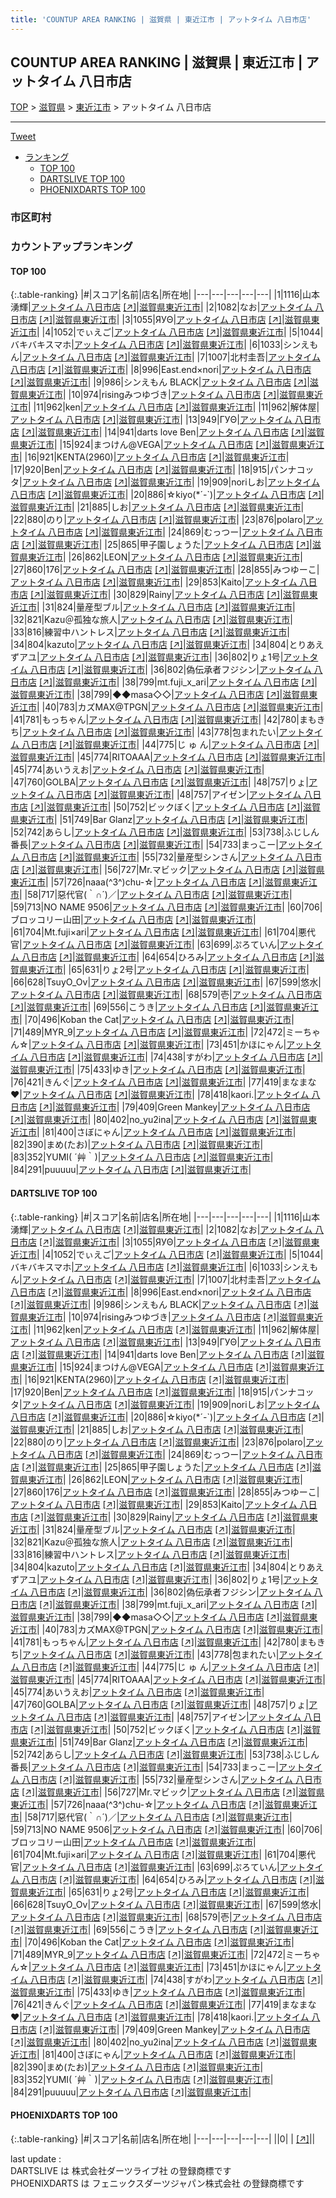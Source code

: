 ```yaml
---
title: 'COUNTUP AREA RANKING | 滋賀県 | 東近江市 | アットタイム 八日市店'
---
```

## COUNTUP AREA RANKING | 滋賀県 | 東近江市 | アットタイム 八日市店

[TOP](/darts/rank/) > [滋賀県](/darts/rank/滋賀県/) > [東近江市](/darts/rank/滋賀県/東近江市/) > アットタイム 八日市店

___

<a href="https://twitter.com/share?ref_src=twsrc%5Etfw" data-text="COUNTUP AREA RANKING | 滋賀県東近江市アットタイム 八日市店" class="twitter-share-button" data-hashtags="DARTSLIVE,PHOENIXDARTS,darts,ダーツ" data-show-count="false">Tweet</a>

* [ランキング](#カウントアップランキング)
    * [TOP 100](#top-100)
    * [DARTSLIVE TOP 100](#dartslive-top-100)
    * [PHOENIXDARTS TOP 100](#phoenixdarts-top-100)

### 市区町村

<ul>

</ul>

### カウントアップランキング

#### TOP 100



{:.table-ranking}
|#|スコア|名前|店名|所在地|
|---|---|---|---|---|
|1|1116|<span class="rank-name-dl">山本 湧輝</span>|<a href="/darts/rank/shops/d30b1ca2d0735f540d9b047a20a7ba1e.html">アットタイム 八日市店</a> <a href="https://search.dartslive.com/jp/shop/d30b1ca2d0735f540d9b047a20a7ba1e">[↗]</a>|<a href="/darts/rank/滋賀県/東近江市">滋賀県東近江市</a>|
|2|1082|<span class="rank-name-dl">なお</span>|<a href="/darts/rank/shops/d30b1ca2d0735f540d9b047a20a7ba1e.html">アットタイム 八日市店</a> <a href="https://search.dartslive.com/jp/shop/d30b1ca2d0735f540d9b047a20a7ba1e">[↗]</a>|<a href="/darts/rank/滋賀県/東近江市">滋賀県東近江市</a>|
|3|1055|<span class="rank-name-dl">ЯУΘ</span>|<a href="/darts/rank/shops/d30b1ca2d0735f540d9b047a20a7ba1e.html">アットタイム 八日市店</a> <a href="https://search.dartslive.com/jp/shop/d30b1ca2d0735f540d9b047a20a7ba1e">[↗]</a>|<a href="/darts/rank/滋賀県/東近江市">滋賀県東近江市</a>|
|4|1052|<span class="rank-name-dl">でぃえご</span>|<a href="/darts/rank/shops/d30b1ca2d0735f540d9b047a20a7ba1e.html">アットタイム 八日市店</a> <a href="https://search.dartslive.com/jp/shop/d30b1ca2d0735f540d9b047a20a7ba1e">[↗]</a>|<a href="/darts/rank/滋賀県/東近江市">滋賀県東近江市</a>|
|5|1044|<span class="rank-name-dl">バキバキスマホ</span>|<a href="/darts/rank/shops/d30b1ca2d0735f540d9b047a20a7ba1e.html">アットタイム 八日市店</a> <a href="https://search.dartslive.com/jp/shop/d30b1ca2d0735f540d9b047a20a7ba1e">[↗]</a>|<a href="/darts/rank/滋賀県/東近江市">滋賀県東近江市</a>|
|6|1033|<span class="rank-name-dl">シンえもん</span>|<a href="/darts/rank/shops/d30b1ca2d0735f540d9b047a20a7ba1e.html">アットタイム 八日市店</a> <a href="https://search.dartslive.com/jp/shop/d30b1ca2d0735f540d9b047a20a7ba1e">[↗]</a>|<a href="/darts/rank/滋賀県/東近江市">滋賀県東近江市</a>|
|7|1007|<span class="rank-name-dl">北村圭吾</span>|<a href="/darts/rank/shops/d30b1ca2d0735f540d9b047a20a7ba1e.html">アットタイム 八日市店</a> <a href="https://search.dartslive.com/jp/shop/d30b1ca2d0735f540d9b047a20a7ba1e">[↗]</a>|<a href="/darts/rank/滋賀県/東近江市">滋賀県東近江市</a>|
|8|996|<span class="rank-name-dl">East.end×nori</span>|<a href="/darts/rank/shops/d30b1ca2d0735f540d9b047a20a7ba1e.html">アットタイム 八日市店</a> <a href="https://search.dartslive.com/jp/shop/d30b1ca2d0735f540d9b047a20a7ba1e">[↗]</a>|<a href="/darts/rank/滋賀県/東近江市">滋賀県東近江市</a>|
|9|986|<span class="rank-name-dl">シンえもん BLACK</span>|<a href="/darts/rank/shops/d30b1ca2d0735f540d9b047a20a7ba1e.html">アットタイム 八日市店</a> <a href="https://search.dartslive.com/jp/shop/d30b1ca2d0735f540d9b047a20a7ba1e">[↗]</a>|<a href="/darts/rank/滋賀県/東近江市">滋賀県東近江市</a>|
|10|974|<span class="rank-name-dl">risingみつゆづき</span>|<a href="/darts/rank/shops/d30b1ca2d0735f540d9b047a20a7ba1e.html">アットタイム 八日市店</a> <a href="https://search.dartslive.com/jp/shop/d30b1ca2d0735f540d9b047a20a7ba1e">[↗]</a>|<a href="/darts/rank/滋賀県/東近江市">滋賀県東近江市</a>|
|11|962|<span class="rank-name-dl">ken</span>|<a href="/darts/rank/shops/d30b1ca2d0735f540d9b047a20a7ba1e.html">アットタイム 八日市店</a> <a href="https://search.dartslive.com/jp/shop/d30b1ca2d0735f540d9b047a20a7ba1e">[↗]</a>|<a href="/darts/rank/滋賀県/東近江市">滋賀県東近江市</a>|
|11|962|<span class="rank-name-dl">解体屋</span>|<a href="/darts/rank/shops/d30b1ca2d0735f540d9b047a20a7ba1e.html">アットタイム 八日市店</a> <a href="https://search.dartslive.com/jp/shop/d30b1ca2d0735f540d9b047a20a7ba1e">[↗]</a>|<a href="/darts/rank/滋賀県/東近江市">滋賀県東近江市</a>|
|13|949|<span class="rank-name-dl">ΓУΘ</span>|<a href="/darts/rank/shops/d30b1ca2d0735f540d9b047a20a7ba1e.html">アットタイム 八日市店</a> <a href="https://search.dartslive.com/jp/shop/d30b1ca2d0735f540d9b047a20a7ba1e">[↗]</a>|<a href="/darts/rank/滋賀県/東近江市">滋賀県東近江市</a>|
|14|941|<span class="rank-name-dl">darts love Ben</span>|<a href="/darts/rank/shops/d30b1ca2d0735f540d9b047a20a7ba1e.html">アットタイム 八日市店</a> <a href="https://search.dartslive.com/jp/shop/d30b1ca2d0735f540d9b047a20a7ba1e">[↗]</a>|<a href="/darts/rank/滋賀県/東近江市">滋賀県東近江市</a>|
|15|924|<span class="rank-name-dl">まつけん@VEGA</span>|<a href="/darts/rank/shops/d30b1ca2d0735f540d9b047a20a7ba1e.html">アットタイム 八日市店</a> <a href="https://search.dartslive.com/jp/shop/d30b1ca2d0735f540d9b047a20a7ba1e">[↗]</a>|<a href="/darts/rank/滋賀県/東近江市">滋賀県東近江市</a>|
|16|921|<span class="rank-name-dl">KENTA(2960)</span>|<a href="/darts/rank/shops/d30b1ca2d0735f540d9b047a20a7ba1e.html">アットタイム 八日市店</a> <a href="https://search.dartslive.com/jp/shop/d30b1ca2d0735f540d9b047a20a7ba1e">[↗]</a>|<a href="/darts/rank/滋賀県/東近江市">滋賀県東近江市</a>|
|17|920|<span class="rank-name-dl">Ben</span>|<a href="/darts/rank/shops/d30b1ca2d0735f540d9b047a20a7ba1e.html">アットタイム 八日市店</a> <a href="https://search.dartslive.com/jp/shop/d30b1ca2d0735f540d9b047a20a7ba1e">[↗]</a>|<a href="/darts/rank/滋賀県/東近江市">滋賀県東近江市</a>|
|18|915|<span class="rank-name-dl">パンナコッタ</span>|<a href="/darts/rank/shops/d30b1ca2d0735f540d9b047a20a7ba1e.html">アットタイム 八日市店</a> <a href="https://search.dartslive.com/jp/shop/d30b1ca2d0735f540d9b047a20a7ba1e">[↗]</a>|<a href="/darts/rank/滋賀県/東近江市">滋賀県東近江市</a>|
|19|909|<span class="rank-name-dl">noriしお</span>|<a href="/darts/rank/shops/d30b1ca2d0735f540d9b047a20a7ba1e.html">アットタイム 八日市店</a> <a href="https://search.dartslive.com/jp/shop/d30b1ca2d0735f540d9b047a20a7ba1e">[↗]</a>|<a href="/darts/rank/滋賀県/東近江市">滋賀県東近江市</a>|
|20|886|<span class="rank-name-dl">☆kiyo(*´-`)</span>|<a href="/darts/rank/shops/d30b1ca2d0735f540d9b047a20a7ba1e.html">アットタイム 八日市店</a> <a href="https://search.dartslive.com/jp/shop/d30b1ca2d0735f540d9b047a20a7ba1e">[↗]</a>|<a href="/darts/rank/滋賀県/東近江市">滋賀県東近江市</a>|
|21|885|<span class="rank-name-dl">しお</span>|<a href="/darts/rank/shops/d30b1ca2d0735f540d9b047a20a7ba1e.html">アットタイム 八日市店</a> <a href="https://search.dartslive.com/jp/shop/d30b1ca2d0735f540d9b047a20a7ba1e">[↗]</a>|<a href="/darts/rank/滋賀県/東近江市">滋賀県東近江市</a>|
|22|880|<span class="rank-name-dl">のり</span>|<a href="/darts/rank/shops/d30b1ca2d0735f540d9b047a20a7ba1e.html">アットタイム 八日市店</a> <a href="https://search.dartslive.com/jp/shop/d30b1ca2d0735f540d9b047a20a7ba1e">[↗]</a>|<a href="/darts/rank/滋賀県/東近江市">滋賀県東近江市</a>|
|23|876|<span class="rank-name-dl">polaro</span>|<a href="/darts/rank/shops/d30b1ca2d0735f540d9b047a20a7ba1e.html">アットタイム 八日市店</a> <a href="https://search.dartslive.com/jp/shop/d30b1ca2d0735f540d9b047a20a7ba1e">[↗]</a>|<a href="/darts/rank/滋賀県/東近江市">滋賀県東近江市</a>|
|24|869|<span class="rank-name-dl">むっつー</span>|<a href="/darts/rank/shops/d30b1ca2d0735f540d9b047a20a7ba1e.html">アットタイム 八日市店</a> <a href="https://search.dartslive.com/jp/shop/d30b1ca2d0735f540d9b047a20a7ba1e">[↗]</a>|<a href="/darts/rank/滋賀県/東近江市">滋賀県東近江市</a>|
|25|865|<span class="rank-name-dl">甲子園しょうた</span>|<a href="/darts/rank/shops/d30b1ca2d0735f540d9b047a20a7ba1e.html">アットタイム 八日市店</a> <a href="https://search.dartslive.com/jp/shop/d30b1ca2d0735f540d9b047a20a7ba1e">[↗]</a>|<a href="/darts/rank/滋賀県/東近江市">滋賀県東近江市</a>|
|26|862|<span class="rank-name-dl">LEON</span>|<a href="/darts/rank/shops/d30b1ca2d0735f540d9b047a20a7ba1e.html">アットタイム 八日市店</a> <a href="https://search.dartslive.com/jp/shop/d30b1ca2d0735f540d9b047a20a7ba1e">[↗]</a>|<a href="/darts/rank/滋賀県/東近江市">滋賀県東近江市</a>|
|27|860|<span class="rank-name-dl">176</span>|<a href="/darts/rank/shops/d30b1ca2d0735f540d9b047a20a7ba1e.html">アットタイム 八日市店</a> <a href="https://search.dartslive.com/jp/shop/d30b1ca2d0735f540d9b047a20a7ba1e">[↗]</a>|<a href="/darts/rank/滋賀県/東近江市">滋賀県東近江市</a>|
|28|855|<span class="rank-name-dl">みつゆーこ</span>|<a href="/darts/rank/shops/d30b1ca2d0735f540d9b047a20a7ba1e.html">アットタイム 八日市店</a> <a href="https://search.dartslive.com/jp/shop/d30b1ca2d0735f540d9b047a20a7ba1e">[↗]</a>|<a href="/darts/rank/滋賀県/東近江市">滋賀県東近江市</a>|
|29|853|<span class="rank-name-dl">Kaito</span>|<a href="/darts/rank/shops/d30b1ca2d0735f540d9b047a20a7ba1e.html">アットタイム 八日市店</a> <a href="https://search.dartslive.com/jp/shop/d30b1ca2d0735f540d9b047a20a7ba1e">[↗]</a>|<a href="/darts/rank/滋賀県/東近江市">滋賀県東近江市</a>|
|30|829|<span class="rank-name-dl">Rainy</span>|<a href="/darts/rank/shops/d30b1ca2d0735f540d9b047a20a7ba1e.html">アットタイム 八日市店</a> <a href="https://search.dartslive.com/jp/shop/d30b1ca2d0735f540d9b047a20a7ba1e">[↗]</a>|<a href="/darts/rank/滋賀県/東近江市">滋賀県東近江市</a>|
|31|824|<span class="rank-name-dl">量産型ブル</span>|<a href="/darts/rank/shops/d30b1ca2d0735f540d9b047a20a7ba1e.html">アットタイム 八日市店</a> <a href="https://search.dartslive.com/jp/shop/d30b1ca2d0735f540d9b047a20a7ba1e">[↗]</a>|<a href="/darts/rank/滋賀県/東近江市">滋賀県東近江市</a>|
|32|821|<span class="rank-name-dl">Kazu＠孤独な旅人</span>|<a href="/darts/rank/shops/d30b1ca2d0735f540d9b047a20a7ba1e.html">アットタイム 八日市店</a> <a href="https://search.dartslive.com/jp/shop/d30b1ca2d0735f540d9b047a20a7ba1e">[↗]</a>|<a href="/darts/rank/滋賀県/東近江市">滋賀県東近江市</a>|
|33|816|<span class="rank-name-dl">練習中ハントレス</span>|<a href="/darts/rank/shops/d30b1ca2d0735f540d9b047a20a7ba1e.html">アットタイム 八日市店</a> <a href="https://search.dartslive.com/jp/shop/d30b1ca2d0735f540d9b047a20a7ba1e">[↗]</a>|<a href="/darts/rank/滋賀県/東近江市">滋賀県東近江市</a>|
|34|804|<span class="rank-name-dl">kazuto</span>|<a href="/darts/rank/shops/d30b1ca2d0735f540d9b047a20a7ba1e.html">アットタイム 八日市店</a> <a href="https://search.dartslive.com/jp/shop/d30b1ca2d0735f540d9b047a20a7ba1e">[↗]</a>|<a href="/darts/rank/滋賀県/東近江市">滋賀県東近江市</a>|
|34|804|<span class="rank-name-dl">とりあえずアユ</span>|<a href="/darts/rank/shops/d30b1ca2d0735f540d9b047a20a7ba1e.html">アットタイム 八日市店</a> <a href="https://search.dartslive.com/jp/shop/d30b1ca2d0735f540d9b047a20a7ba1e">[↗]</a>|<a href="/darts/rank/滋賀県/東近江市">滋賀県東近江市</a>|
|36|802|<span class="rank-name-dl">りょ1号</span>|<a href="/darts/rank/shops/d30b1ca2d0735f540d9b047a20a7ba1e.html">アットタイム 八日市店</a> <a href="https://search.dartslive.com/jp/shop/d30b1ca2d0735f540d9b047a20a7ba1e">[↗]</a>|<a href="/darts/rank/滋賀県/東近江市">滋賀県東近江市</a>|
|36|802|<span class="rank-name-dl">偽伝承者フジシン</span>|<a href="/darts/rank/shops/d30b1ca2d0735f540d9b047a20a7ba1e.html">アットタイム 八日市店</a> <a href="https://search.dartslive.com/jp/shop/d30b1ca2d0735f540d9b047a20a7ba1e">[↗]</a>|<a href="/darts/rank/滋賀県/東近江市">滋賀県東近江市</a>|
|38|799|<span class="rank-name-dl">mt.fuji_x_ari</span>|<a href="/darts/rank/shops/d30b1ca2d0735f540d9b047a20a7ba1e.html">アットタイム 八日市店</a> <a href="https://search.dartslive.com/jp/shop/d30b1ca2d0735f540d9b047a20a7ba1e">[↗]</a>|<a href="/darts/rank/滋賀県/東近江市">滋賀県東近江市</a>|
|38|799|<span class="rank-name-dl">◆◆masa◇◇</span>|<a href="/darts/rank/shops/d30b1ca2d0735f540d9b047a20a7ba1e.html">アットタイム 八日市店</a> <a href="https://search.dartslive.com/jp/shop/d30b1ca2d0735f540d9b047a20a7ba1e">[↗]</a>|<a href="/darts/rank/滋賀県/東近江市">滋賀県東近江市</a>|
|40|783|<span class="rank-name-dl">カズMAX@TPGN</span>|<a href="/darts/rank/shops/d30b1ca2d0735f540d9b047a20a7ba1e.html">アットタイム 八日市店</a> <a href="https://search.dartslive.com/jp/shop/d30b1ca2d0735f540d9b047a20a7ba1e">[↗]</a>|<a href="/darts/rank/滋賀県/東近江市">滋賀県東近江市</a>|
|41|781|<span class="rank-name-dl">もっちゃん</span>|<a href="/darts/rank/shops/d30b1ca2d0735f540d9b047a20a7ba1e.html">アットタイム 八日市店</a> <a href="https://search.dartslive.com/jp/shop/d30b1ca2d0735f540d9b047a20a7ba1e">[↗]</a>|<a href="/darts/rank/滋賀県/東近江市">滋賀県東近江市</a>|
|42|780|<span class="rank-name-dl">まもきち</span>|<a href="/darts/rank/shops/d30b1ca2d0735f540d9b047a20a7ba1e.html">アットタイム 八日市店</a> <a href="https://search.dartslive.com/jp/shop/d30b1ca2d0735f540d9b047a20a7ba1e">[↗]</a>|<a href="/darts/rank/滋賀県/東近江市">滋賀県東近江市</a>|
|43|778|<span class="rank-name-dl">包まれたい</span>|<a href="/darts/rank/shops/d30b1ca2d0735f540d9b047a20a7ba1e.html">アットタイム 八日市店</a> <a href="https://search.dartslive.com/jp/shop/d30b1ca2d0735f540d9b047a20a7ba1e">[↗]</a>|<a href="/darts/rank/滋賀県/東近江市">滋賀県東近江市</a>|
|44|775|<span class="rank-name-dl">じ ゅ ん</span>|<a href="/darts/rank/shops/d30b1ca2d0735f540d9b047a20a7ba1e.html">アットタイム 八日市店</a> <a href="https://search.dartslive.com/jp/shop/d30b1ca2d0735f540d9b047a20a7ba1e">[↗]</a>|<a href="/darts/rank/滋賀県/東近江市">滋賀県東近江市</a>|
|45|774|<span class="rank-name-dl">RITOAAA</span>|<a href="/darts/rank/shops/d30b1ca2d0735f540d9b047a20a7ba1e.html">アットタイム 八日市店</a> <a href="https://search.dartslive.com/jp/shop/d30b1ca2d0735f540d9b047a20a7ba1e">[↗]</a>|<a href="/darts/rank/滋賀県/東近江市">滋賀県東近江市</a>|
|45|774|<span class="rank-name-dl">あいうえお</span>|<a href="/darts/rank/shops/d30b1ca2d0735f540d9b047a20a7ba1e.html">アットタイム 八日市店</a> <a href="https://search.dartslive.com/jp/shop/d30b1ca2d0735f540d9b047a20a7ba1e">[↗]</a>|<a href="/darts/rank/滋賀県/東近江市">滋賀県東近江市</a>|
|47|760|<span class="rank-name-dl">GOLBA</span>|<a href="/darts/rank/shops/d30b1ca2d0735f540d9b047a20a7ba1e.html">アットタイム 八日市店</a> <a href="https://search.dartslive.com/jp/shop/d30b1ca2d0735f540d9b047a20a7ba1e">[↗]</a>|<a href="/darts/rank/滋賀県/東近江市">滋賀県東近江市</a>|
|48|757|<span class="rank-name-dl">りょ</span>|<a href="/darts/rank/shops/d30b1ca2d0735f540d9b047a20a7ba1e.html">アットタイム 八日市店</a> <a href="https://search.dartslive.com/jp/shop/d30b1ca2d0735f540d9b047a20a7ba1e">[↗]</a>|<a href="/darts/rank/滋賀県/東近江市">滋賀県東近江市</a>|
|48|757|<span class="rank-name-dl">アイゼン</span>|<a href="/darts/rank/shops/d30b1ca2d0735f540d9b047a20a7ba1e.html">アットタイム 八日市店</a> <a href="https://search.dartslive.com/jp/shop/d30b1ca2d0735f540d9b047a20a7ba1e">[↗]</a>|<a href="/darts/rank/滋賀県/東近江市">滋賀県東近江市</a>|
|50|752|<span class="rank-name-dl">ビックぼく</span>|<a href="/darts/rank/shops/d30b1ca2d0735f540d9b047a20a7ba1e.html">アットタイム 八日市店</a> <a href="https://search.dartslive.com/jp/shop/d30b1ca2d0735f540d9b047a20a7ba1e">[↗]</a>|<a href="/darts/rank/滋賀県/東近江市">滋賀県東近江市</a>|
|51|749|<span class="rank-name-dl">Bar Glanz</span>|<a href="/darts/rank/shops/d30b1ca2d0735f540d9b047a20a7ba1e.html">アットタイム 八日市店</a> <a href="https://search.dartslive.com/jp/shop/d30b1ca2d0735f540d9b047a20a7ba1e">[↗]</a>|<a href="/darts/rank/滋賀県/東近江市">滋賀県東近江市</a>|
|52|742|<span class="rank-name-dl">あらし</span>|<a href="/darts/rank/shops/d30b1ca2d0735f540d9b047a20a7ba1e.html">アットタイム 八日市店</a> <a href="https://search.dartslive.com/jp/shop/d30b1ca2d0735f540d9b047a20a7ba1e">[↗]</a>|<a href="/darts/rank/滋賀県/東近江市">滋賀県東近江市</a>|
|53|738|<span class="rank-name-dl">ふじしん番長</span>|<a href="/darts/rank/shops/d30b1ca2d0735f540d9b047a20a7ba1e.html">アットタイム 八日市店</a> <a href="https://search.dartslive.com/jp/shop/d30b1ca2d0735f540d9b047a20a7ba1e">[↗]</a>|<a href="/darts/rank/滋賀県/東近江市">滋賀県東近江市</a>|
|54|733|<span class="rank-name-dl">まっこー</span>|<a href="/darts/rank/shops/d30b1ca2d0735f540d9b047a20a7ba1e.html">アットタイム 八日市店</a> <a href="https://search.dartslive.com/jp/shop/d30b1ca2d0735f540d9b047a20a7ba1e">[↗]</a>|<a href="/darts/rank/滋賀県/東近江市">滋賀県東近江市</a>|
|55|732|<span class="rank-name-dl">量産型シンさん</span>|<a href="/darts/rank/shops/d30b1ca2d0735f540d9b047a20a7ba1e.html">アットタイム 八日市店</a> <a href="https://search.dartslive.com/jp/shop/d30b1ca2d0735f540d9b047a20a7ba1e">[↗]</a>|<a href="/darts/rank/滋賀県/東近江市">滋賀県東近江市</a>|
|56|727|<span class="rank-name-dl">Mr.マビック</span>|<a href="/darts/rank/shops/d30b1ca2d0735f540d9b047a20a7ba1e.html">アットタイム 八日市店</a> <a href="https://search.dartslive.com/jp/shop/d30b1ca2d0735f540d9b047a20a7ba1e">[↗]</a>|<a href="/darts/rank/滋賀県/東近江市">滋賀県東近江市</a>|
|57|726|<span class="rank-name-dl">naaa(^3^)chu-☆</span>|<a href="/darts/rank/shops/d30b1ca2d0735f540d9b047a20a7ba1e.html">アットタイム 八日市店</a> <a href="https://search.dartslive.com/jp/shop/d30b1ca2d0735f540d9b047a20a7ba1e">[↗]</a>|<a href="/darts/rank/滋賀県/東近江市">滋賀県東近江市</a>|
|58|717|<span class="rank-name-dl">惡代官(｀∩´)／</span>|<a href="/darts/rank/shops/d30b1ca2d0735f540d9b047a20a7ba1e.html">アットタイム 八日市店</a> <a href="https://search.dartslive.com/jp/shop/d30b1ca2d0735f540d9b047a20a7ba1e">[↗]</a>|<a href="/darts/rank/滋賀県/東近江市">滋賀県東近江市</a>|
|59|713|<span class="rank-name-dl">NO NAME 9506</span>|<a href="/darts/rank/shops/d30b1ca2d0735f540d9b047a20a7ba1e.html">アットタイム 八日市店</a> <a href="https://search.dartslive.com/jp/shop/d30b1ca2d0735f540d9b047a20a7ba1e">[↗]</a>|<a href="/darts/rank/滋賀県/東近江市">滋賀県東近江市</a>|
|60|706|<span class="rank-name-dl">ブロッコリー山田</span>|<a href="/darts/rank/shops/d30b1ca2d0735f540d9b047a20a7ba1e.html">アットタイム 八日市店</a> <a href="https://search.dartslive.com/jp/shop/d30b1ca2d0735f540d9b047a20a7ba1e">[↗]</a>|<a href="/darts/rank/滋賀県/東近江市">滋賀県東近江市</a>|
|61|704|<span class="rank-name-dl">Mt.fuji×ari</span>|<a href="/darts/rank/shops/d30b1ca2d0735f540d9b047a20a7ba1e.html">アットタイム 八日市店</a> <a href="https://search.dartslive.com/jp/shop/d30b1ca2d0735f540d9b047a20a7ba1e">[↗]</a>|<a href="/darts/rank/滋賀県/東近江市">滋賀県東近江市</a>|
|61|704|<span class="rank-name-dl">悪代官</span>|<a href="/darts/rank/shops/d30b1ca2d0735f540d9b047a20a7ba1e.html">アットタイム 八日市店</a> <a href="https://search.dartslive.com/jp/shop/d30b1ca2d0735f540d9b047a20a7ba1e">[↗]</a>|<a href="/darts/rank/滋賀県/東近江市">滋賀県東近江市</a>|
|63|699|<span class="rank-name-dl">ぷろていん</span>|<a href="/darts/rank/shops/d30b1ca2d0735f540d9b047a20a7ba1e.html">アットタイム 八日市店</a> <a href="https://search.dartslive.com/jp/shop/d30b1ca2d0735f540d9b047a20a7ba1e">[↗]</a>|<a href="/darts/rank/滋賀県/東近江市">滋賀県東近江市</a>|
|64|654|<span class="rank-name-dl">ひろみ</span>|<a href="/darts/rank/shops/d30b1ca2d0735f540d9b047a20a7ba1e.html">アットタイム 八日市店</a> <a href="https://search.dartslive.com/jp/shop/d30b1ca2d0735f540d9b047a20a7ba1e">[↗]</a>|<a href="/darts/rank/滋賀県/東近江市">滋賀県東近江市</a>|
|65|631|<span class="rank-name-dl">りょ2号</span>|<a href="/darts/rank/shops/d30b1ca2d0735f540d9b047a20a7ba1e.html">アットタイム 八日市店</a> <a href="https://search.dartslive.com/jp/shop/d30b1ca2d0735f540d9b047a20a7ba1e">[↗]</a>|<a href="/darts/rank/滋賀県/東近江市">滋賀県東近江市</a>|
|66|628|<span class="rank-name-dl">TsuyO_Ov</span>|<a href="/darts/rank/shops/d30b1ca2d0735f540d9b047a20a7ba1e.html">アットタイム 八日市店</a> <a href="https://search.dartslive.com/jp/shop/d30b1ca2d0735f540d9b047a20a7ba1e">[↗]</a>|<a href="/darts/rank/滋賀県/東近江市">滋賀県東近江市</a>|
|67|599|<span class="rank-name-dl">悠水</span>|<a href="/darts/rank/shops/d30b1ca2d0735f540d9b047a20a7ba1e.html">アットタイム 八日市店</a> <a href="https://search.dartslive.com/jp/shop/d30b1ca2d0735f540d9b047a20a7ba1e">[↗]</a>|<a href="/darts/rank/滋賀県/東近江市">滋賀県東近江市</a>|
|68|579|<span class="rank-name-dl">壱</span>|<a href="/darts/rank/shops/d30b1ca2d0735f540d9b047a20a7ba1e.html">アットタイム 八日市店</a> <a href="https://search.dartslive.com/jp/shop/d30b1ca2d0735f540d9b047a20a7ba1e">[↗]</a>|<a href="/darts/rank/滋賀県/東近江市">滋賀県東近江市</a>|
|69|556|<span class="rank-name-dl">こうき</span>|<a href="/darts/rank/shops/d30b1ca2d0735f540d9b047a20a7ba1e.html">アットタイム 八日市店</a> <a href="https://search.dartslive.com/jp/shop/d30b1ca2d0735f540d9b047a20a7ba1e">[↗]</a>|<a href="/darts/rank/滋賀県/東近江市">滋賀県東近江市</a>|
|70|496|<span class="rank-name-dl">Koban the Cat</span>|<a href="/darts/rank/shops/d30b1ca2d0735f540d9b047a20a7ba1e.html">アットタイム 八日市店</a> <a href="https://search.dartslive.com/jp/shop/d30b1ca2d0735f540d9b047a20a7ba1e">[↗]</a>|<a href="/darts/rank/滋賀県/東近江市">滋賀県東近江市</a>|
|71|489|<span class="rank-name-dl">MYR_9</span>|<a href="/darts/rank/shops/d30b1ca2d0735f540d9b047a20a7ba1e.html">アットタイム 八日市店</a> <a href="https://search.dartslive.com/jp/shop/d30b1ca2d0735f540d9b047a20a7ba1e">[↗]</a>|<a href="/darts/rank/滋賀県/東近江市">滋賀県東近江市</a>|
|72|472|<span class="rank-name-dl">ミーちゃん☆</span>|<a href="/darts/rank/shops/d30b1ca2d0735f540d9b047a20a7ba1e.html">アットタイム 八日市店</a> <a href="https://search.dartslive.com/jp/shop/d30b1ca2d0735f540d9b047a20a7ba1e">[↗]</a>|<a href="/darts/rank/滋賀県/東近江市">滋賀県東近江市</a>|
|73|451|<span class="rank-name-dl">かほにゃん</span>|<a href="/darts/rank/shops/d30b1ca2d0735f540d9b047a20a7ba1e.html">アットタイム 八日市店</a> <a href="https://search.dartslive.com/jp/shop/d30b1ca2d0735f540d9b047a20a7ba1e">[↗]</a>|<a href="/darts/rank/滋賀県/東近江市">滋賀県東近江市</a>|
|74|438|<span class="rank-name-dl">すがわ</span>|<a href="/darts/rank/shops/d30b1ca2d0735f540d9b047a20a7ba1e.html">アットタイム 八日市店</a> <a href="https://search.dartslive.com/jp/shop/d30b1ca2d0735f540d9b047a20a7ba1e">[↗]</a>|<a href="/darts/rank/滋賀県/東近江市">滋賀県東近江市</a>|
|75|433|<span class="rank-name-dl">ゆき</span>|<a href="/darts/rank/shops/d30b1ca2d0735f540d9b047a20a7ba1e.html">アットタイム 八日市店</a> <a href="https://search.dartslive.com/jp/shop/d30b1ca2d0735f540d9b047a20a7ba1e">[↗]</a>|<a href="/darts/rank/滋賀県/東近江市">滋賀県東近江市</a>|
|76|421|<span class="rank-name-dl">きんぐ</span>|<a href="/darts/rank/shops/d30b1ca2d0735f540d9b047a20a7ba1e.html">アットタイム 八日市店</a> <a href="https://search.dartslive.com/jp/shop/d30b1ca2d0735f540d9b047a20a7ba1e">[↗]</a>|<a href="/darts/rank/滋賀県/東近江市">滋賀県東近江市</a>|
|77|419|<span class="rank-name-dl">まなまな♥</span>|<a href="/darts/rank/shops/d30b1ca2d0735f540d9b047a20a7ba1e.html">アットタイム 八日市店</a> <a href="https://search.dartslive.com/jp/shop/d30b1ca2d0735f540d9b047a20a7ba1e">[↗]</a>|<a href="/darts/rank/滋賀県/東近江市">滋賀県東近江市</a>|
|78|418|<span class="rank-name-dl">kaori.</span>|<a href="/darts/rank/shops/d30b1ca2d0735f540d9b047a20a7ba1e.html">アットタイム 八日市店</a> <a href="https://search.dartslive.com/jp/shop/d30b1ca2d0735f540d9b047a20a7ba1e">[↗]</a>|<a href="/darts/rank/滋賀県/東近江市">滋賀県東近江市</a>|
|79|409|<span class="rank-name-dl">Green Mankey</span>|<a href="/darts/rank/shops/d30b1ca2d0735f540d9b047a20a7ba1e.html">アットタイム 八日市店</a> <a href="https://search.dartslive.com/jp/shop/d30b1ca2d0735f540d9b047a20a7ba1e">[↗]</a>|<a href="/darts/rank/滋賀県/東近江市">滋賀県東近江市</a>|
|80|402|<span class="rank-name-dl">no_yu2ina</span>|<a href="/darts/rank/shops/d30b1ca2d0735f540d9b047a20a7ba1e.html">アットタイム 八日市店</a> <a href="https://search.dartslive.com/jp/shop/d30b1ca2d0735f540d9b047a20a7ba1e">[↗]</a>|<a href="/darts/rank/滋賀県/東近江市">滋賀県東近江市</a>|
|81|400|<span class="rank-name-dl">さぼにゃん</span>|<a href="/darts/rank/shops/d30b1ca2d0735f540d9b047a20a7ba1e.html">アットタイム 八日市店</a> <a href="https://search.dartslive.com/jp/shop/d30b1ca2d0735f540d9b047a20a7ba1e">[↗]</a>|<a href="/darts/rank/滋賀県/東近江市">滋賀県東近江市</a>|
|82|390|<span class="rank-name-dl">まめ(たお)</span>|<a href="/darts/rank/shops/d30b1ca2d0735f540d9b047a20a7ba1e.html">アットタイム 八日市店</a> <a href="https://search.dartslive.com/jp/shop/d30b1ca2d0735f540d9b047a20a7ba1e">[↗]</a>|<a href="/darts/rank/滋賀県/東近江市">滋賀県東近江市</a>|
|83|352|<span class="rank-name-dl">YUMI( ´艸｀)</span>|<a href="/darts/rank/shops/d30b1ca2d0735f540d9b047a20a7ba1e.html">アットタイム 八日市店</a> <a href="https://search.dartslive.com/jp/shop/d30b1ca2d0735f540d9b047a20a7ba1e">[↗]</a>|<a href="/darts/rank/滋賀県/東近江市">滋賀県東近江市</a>|
|84|291|<span class="rank-name-dl">puuuuu</span>|<a href="/darts/rank/shops/d30b1ca2d0735f540d9b047a20a7ba1e.html">アットタイム 八日市店</a> <a href="https://search.dartslive.com/jp/shop/d30b1ca2d0735f540d9b047a20a7ba1e">[↗]</a>|<a href="/darts/rank/滋賀県/東近江市">滋賀県東近江市</a>|


#### DARTSLIVE TOP 100



{:.table-ranking}
|#|スコア|名前|店名|所在地|
|---|---|---|---|---|
|1|1116|<span class="rank-name-dl">山本 湧輝</span>|<a href="/darts/rank/shops/d30b1ca2d0735f540d9b047a20a7ba1e.html">アットタイム 八日市店</a> <a href="https://search.dartslive.com/jp/shop/d30b1ca2d0735f540d9b047a20a7ba1e">[↗]</a>|<a href="/darts/rank/滋賀県/東近江市">滋賀県東近江市</a>|
|2|1082|<span class="rank-name-dl">なお</span>|<a href="/darts/rank/shops/d30b1ca2d0735f540d9b047a20a7ba1e.html">アットタイム 八日市店</a> <a href="https://search.dartslive.com/jp/shop/d30b1ca2d0735f540d9b047a20a7ba1e">[↗]</a>|<a href="/darts/rank/滋賀県/東近江市">滋賀県東近江市</a>|
|3|1055|<span class="rank-name-dl">ЯУΘ</span>|<a href="/darts/rank/shops/d30b1ca2d0735f540d9b047a20a7ba1e.html">アットタイム 八日市店</a> <a href="https://search.dartslive.com/jp/shop/d30b1ca2d0735f540d9b047a20a7ba1e">[↗]</a>|<a href="/darts/rank/滋賀県/東近江市">滋賀県東近江市</a>|
|4|1052|<span class="rank-name-dl">でぃえご</span>|<a href="/darts/rank/shops/d30b1ca2d0735f540d9b047a20a7ba1e.html">アットタイム 八日市店</a> <a href="https://search.dartslive.com/jp/shop/d30b1ca2d0735f540d9b047a20a7ba1e">[↗]</a>|<a href="/darts/rank/滋賀県/東近江市">滋賀県東近江市</a>|
|5|1044|<span class="rank-name-dl">バキバキスマホ</span>|<a href="/darts/rank/shops/d30b1ca2d0735f540d9b047a20a7ba1e.html">アットタイム 八日市店</a> <a href="https://search.dartslive.com/jp/shop/d30b1ca2d0735f540d9b047a20a7ba1e">[↗]</a>|<a href="/darts/rank/滋賀県/東近江市">滋賀県東近江市</a>|
|6|1033|<span class="rank-name-dl">シンえもん</span>|<a href="/darts/rank/shops/d30b1ca2d0735f540d9b047a20a7ba1e.html">アットタイム 八日市店</a> <a href="https://search.dartslive.com/jp/shop/d30b1ca2d0735f540d9b047a20a7ba1e">[↗]</a>|<a href="/darts/rank/滋賀県/東近江市">滋賀県東近江市</a>|
|7|1007|<span class="rank-name-dl">北村圭吾</span>|<a href="/darts/rank/shops/d30b1ca2d0735f540d9b047a20a7ba1e.html">アットタイム 八日市店</a> <a href="https://search.dartslive.com/jp/shop/d30b1ca2d0735f540d9b047a20a7ba1e">[↗]</a>|<a href="/darts/rank/滋賀県/東近江市">滋賀県東近江市</a>|
|8|996|<span class="rank-name-dl">East.end×nori</span>|<a href="/darts/rank/shops/d30b1ca2d0735f540d9b047a20a7ba1e.html">アットタイム 八日市店</a> <a href="https://search.dartslive.com/jp/shop/d30b1ca2d0735f540d9b047a20a7ba1e">[↗]</a>|<a href="/darts/rank/滋賀県/東近江市">滋賀県東近江市</a>|
|9|986|<span class="rank-name-dl">シンえもん BLACK</span>|<a href="/darts/rank/shops/d30b1ca2d0735f540d9b047a20a7ba1e.html">アットタイム 八日市店</a> <a href="https://search.dartslive.com/jp/shop/d30b1ca2d0735f540d9b047a20a7ba1e">[↗]</a>|<a href="/darts/rank/滋賀県/東近江市">滋賀県東近江市</a>|
|10|974|<span class="rank-name-dl">risingみつゆづき</span>|<a href="/darts/rank/shops/d30b1ca2d0735f540d9b047a20a7ba1e.html">アットタイム 八日市店</a> <a href="https://search.dartslive.com/jp/shop/d30b1ca2d0735f540d9b047a20a7ba1e">[↗]</a>|<a href="/darts/rank/滋賀県/東近江市">滋賀県東近江市</a>|
|11|962|<span class="rank-name-dl">ken</span>|<a href="/darts/rank/shops/d30b1ca2d0735f540d9b047a20a7ba1e.html">アットタイム 八日市店</a> <a href="https://search.dartslive.com/jp/shop/d30b1ca2d0735f540d9b047a20a7ba1e">[↗]</a>|<a href="/darts/rank/滋賀県/東近江市">滋賀県東近江市</a>|
|11|962|<span class="rank-name-dl">解体屋</span>|<a href="/darts/rank/shops/d30b1ca2d0735f540d9b047a20a7ba1e.html">アットタイム 八日市店</a> <a href="https://search.dartslive.com/jp/shop/d30b1ca2d0735f540d9b047a20a7ba1e">[↗]</a>|<a href="/darts/rank/滋賀県/東近江市">滋賀県東近江市</a>|
|13|949|<span class="rank-name-dl">ΓУΘ</span>|<a href="/darts/rank/shops/d30b1ca2d0735f540d9b047a20a7ba1e.html">アットタイム 八日市店</a> <a href="https://search.dartslive.com/jp/shop/d30b1ca2d0735f540d9b047a20a7ba1e">[↗]</a>|<a href="/darts/rank/滋賀県/東近江市">滋賀県東近江市</a>|
|14|941|<span class="rank-name-dl">darts love Ben</span>|<a href="/darts/rank/shops/d30b1ca2d0735f540d9b047a20a7ba1e.html">アットタイム 八日市店</a> <a href="https://search.dartslive.com/jp/shop/d30b1ca2d0735f540d9b047a20a7ba1e">[↗]</a>|<a href="/darts/rank/滋賀県/東近江市">滋賀県東近江市</a>|
|15|924|<span class="rank-name-dl">まつけん@VEGA</span>|<a href="/darts/rank/shops/d30b1ca2d0735f540d9b047a20a7ba1e.html">アットタイム 八日市店</a> <a href="https://search.dartslive.com/jp/shop/d30b1ca2d0735f540d9b047a20a7ba1e">[↗]</a>|<a href="/darts/rank/滋賀県/東近江市">滋賀県東近江市</a>|
|16|921|<span class="rank-name-dl">KENTA(2960)</span>|<a href="/darts/rank/shops/d30b1ca2d0735f540d9b047a20a7ba1e.html">アットタイム 八日市店</a> <a href="https://search.dartslive.com/jp/shop/d30b1ca2d0735f540d9b047a20a7ba1e">[↗]</a>|<a href="/darts/rank/滋賀県/東近江市">滋賀県東近江市</a>|
|17|920|<span class="rank-name-dl">Ben</span>|<a href="/darts/rank/shops/d30b1ca2d0735f540d9b047a20a7ba1e.html">アットタイム 八日市店</a> <a href="https://search.dartslive.com/jp/shop/d30b1ca2d0735f540d9b047a20a7ba1e">[↗]</a>|<a href="/darts/rank/滋賀県/東近江市">滋賀県東近江市</a>|
|18|915|<span class="rank-name-dl">パンナコッタ</span>|<a href="/darts/rank/shops/d30b1ca2d0735f540d9b047a20a7ba1e.html">アットタイム 八日市店</a> <a href="https://search.dartslive.com/jp/shop/d30b1ca2d0735f540d9b047a20a7ba1e">[↗]</a>|<a href="/darts/rank/滋賀県/東近江市">滋賀県東近江市</a>|
|19|909|<span class="rank-name-dl">noriしお</span>|<a href="/darts/rank/shops/d30b1ca2d0735f540d9b047a20a7ba1e.html">アットタイム 八日市店</a> <a href="https://search.dartslive.com/jp/shop/d30b1ca2d0735f540d9b047a20a7ba1e">[↗]</a>|<a href="/darts/rank/滋賀県/東近江市">滋賀県東近江市</a>|
|20|886|<span class="rank-name-dl">☆kiyo(*´-`)</span>|<a href="/darts/rank/shops/d30b1ca2d0735f540d9b047a20a7ba1e.html">アットタイム 八日市店</a> <a href="https://search.dartslive.com/jp/shop/d30b1ca2d0735f540d9b047a20a7ba1e">[↗]</a>|<a href="/darts/rank/滋賀県/東近江市">滋賀県東近江市</a>|
|21|885|<span class="rank-name-dl">しお</span>|<a href="/darts/rank/shops/d30b1ca2d0735f540d9b047a20a7ba1e.html">アットタイム 八日市店</a> <a href="https://search.dartslive.com/jp/shop/d30b1ca2d0735f540d9b047a20a7ba1e">[↗]</a>|<a href="/darts/rank/滋賀県/東近江市">滋賀県東近江市</a>|
|22|880|<span class="rank-name-dl">のり</span>|<a href="/darts/rank/shops/d30b1ca2d0735f540d9b047a20a7ba1e.html">アットタイム 八日市店</a> <a href="https://search.dartslive.com/jp/shop/d30b1ca2d0735f540d9b047a20a7ba1e">[↗]</a>|<a href="/darts/rank/滋賀県/東近江市">滋賀県東近江市</a>|
|23|876|<span class="rank-name-dl">polaro</span>|<a href="/darts/rank/shops/d30b1ca2d0735f540d9b047a20a7ba1e.html">アットタイム 八日市店</a> <a href="https://search.dartslive.com/jp/shop/d30b1ca2d0735f540d9b047a20a7ba1e">[↗]</a>|<a href="/darts/rank/滋賀県/東近江市">滋賀県東近江市</a>|
|24|869|<span class="rank-name-dl">むっつー</span>|<a href="/darts/rank/shops/d30b1ca2d0735f540d9b047a20a7ba1e.html">アットタイム 八日市店</a> <a href="https://search.dartslive.com/jp/shop/d30b1ca2d0735f540d9b047a20a7ba1e">[↗]</a>|<a href="/darts/rank/滋賀県/東近江市">滋賀県東近江市</a>|
|25|865|<span class="rank-name-dl">甲子園しょうた</span>|<a href="/darts/rank/shops/d30b1ca2d0735f540d9b047a20a7ba1e.html">アットタイム 八日市店</a> <a href="https://search.dartslive.com/jp/shop/d30b1ca2d0735f540d9b047a20a7ba1e">[↗]</a>|<a href="/darts/rank/滋賀県/東近江市">滋賀県東近江市</a>|
|26|862|<span class="rank-name-dl">LEON</span>|<a href="/darts/rank/shops/d30b1ca2d0735f540d9b047a20a7ba1e.html">アットタイム 八日市店</a> <a href="https://search.dartslive.com/jp/shop/d30b1ca2d0735f540d9b047a20a7ba1e">[↗]</a>|<a href="/darts/rank/滋賀県/東近江市">滋賀県東近江市</a>|
|27|860|<span class="rank-name-dl">176</span>|<a href="/darts/rank/shops/d30b1ca2d0735f540d9b047a20a7ba1e.html">アットタイム 八日市店</a> <a href="https://search.dartslive.com/jp/shop/d30b1ca2d0735f540d9b047a20a7ba1e">[↗]</a>|<a href="/darts/rank/滋賀県/東近江市">滋賀県東近江市</a>|
|28|855|<span class="rank-name-dl">みつゆーこ</span>|<a href="/darts/rank/shops/d30b1ca2d0735f540d9b047a20a7ba1e.html">アットタイム 八日市店</a> <a href="https://search.dartslive.com/jp/shop/d30b1ca2d0735f540d9b047a20a7ba1e">[↗]</a>|<a href="/darts/rank/滋賀県/東近江市">滋賀県東近江市</a>|
|29|853|<span class="rank-name-dl">Kaito</span>|<a href="/darts/rank/shops/d30b1ca2d0735f540d9b047a20a7ba1e.html">アットタイム 八日市店</a> <a href="https://search.dartslive.com/jp/shop/d30b1ca2d0735f540d9b047a20a7ba1e">[↗]</a>|<a href="/darts/rank/滋賀県/東近江市">滋賀県東近江市</a>|
|30|829|<span class="rank-name-dl">Rainy</span>|<a href="/darts/rank/shops/d30b1ca2d0735f540d9b047a20a7ba1e.html">アットタイム 八日市店</a> <a href="https://search.dartslive.com/jp/shop/d30b1ca2d0735f540d9b047a20a7ba1e">[↗]</a>|<a href="/darts/rank/滋賀県/東近江市">滋賀県東近江市</a>|
|31|824|<span class="rank-name-dl">量産型ブル</span>|<a href="/darts/rank/shops/d30b1ca2d0735f540d9b047a20a7ba1e.html">アットタイム 八日市店</a> <a href="https://search.dartslive.com/jp/shop/d30b1ca2d0735f540d9b047a20a7ba1e">[↗]</a>|<a href="/darts/rank/滋賀県/東近江市">滋賀県東近江市</a>|
|32|821|<span class="rank-name-dl">Kazu＠孤独な旅人</span>|<a href="/darts/rank/shops/d30b1ca2d0735f540d9b047a20a7ba1e.html">アットタイム 八日市店</a> <a href="https://search.dartslive.com/jp/shop/d30b1ca2d0735f540d9b047a20a7ba1e">[↗]</a>|<a href="/darts/rank/滋賀県/東近江市">滋賀県東近江市</a>|
|33|816|<span class="rank-name-dl">練習中ハントレス</span>|<a href="/darts/rank/shops/d30b1ca2d0735f540d9b047a20a7ba1e.html">アットタイム 八日市店</a> <a href="https://search.dartslive.com/jp/shop/d30b1ca2d0735f540d9b047a20a7ba1e">[↗]</a>|<a href="/darts/rank/滋賀県/東近江市">滋賀県東近江市</a>|
|34|804|<span class="rank-name-dl">kazuto</span>|<a href="/darts/rank/shops/d30b1ca2d0735f540d9b047a20a7ba1e.html">アットタイム 八日市店</a> <a href="https://search.dartslive.com/jp/shop/d30b1ca2d0735f540d9b047a20a7ba1e">[↗]</a>|<a href="/darts/rank/滋賀県/東近江市">滋賀県東近江市</a>|
|34|804|<span class="rank-name-dl">とりあえずアユ</span>|<a href="/darts/rank/shops/d30b1ca2d0735f540d9b047a20a7ba1e.html">アットタイム 八日市店</a> <a href="https://search.dartslive.com/jp/shop/d30b1ca2d0735f540d9b047a20a7ba1e">[↗]</a>|<a href="/darts/rank/滋賀県/東近江市">滋賀県東近江市</a>|
|36|802|<span class="rank-name-dl">りょ1号</span>|<a href="/darts/rank/shops/d30b1ca2d0735f540d9b047a20a7ba1e.html">アットタイム 八日市店</a> <a href="https://search.dartslive.com/jp/shop/d30b1ca2d0735f540d9b047a20a7ba1e">[↗]</a>|<a href="/darts/rank/滋賀県/東近江市">滋賀県東近江市</a>|
|36|802|<span class="rank-name-dl">偽伝承者フジシン</span>|<a href="/darts/rank/shops/d30b1ca2d0735f540d9b047a20a7ba1e.html">アットタイム 八日市店</a> <a href="https://search.dartslive.com/jp/shop/d30b1ca2d0735f540d9b047a20a7ba1e">[↗]</a>|<a href="/darts/rank/滋賀県/東近江市">滋賀県東近江市</a>|
|38|799|<span class="rank-name-dl">mt.fuji_x_ari</span>|<a href="/darts/rank/shops/d30b1ca2d0735f540d9b047a20a7ba1e.html">アットタイム 八日市店</a> <a href="https://search.dartslive.com/jp/shop/d30b1ca2d0735f540d9b047a20a7ba1e">[↗]</a>|<a href="/darts/rank/滋賀県/東近江市">滋賀県東近江市</a>|
|38|799|<span class="rank-name-dl">◆◆masa◇◇</span>|<a href="/darts/rank/shops/d30b1ca2d0735f540d9b047a20a7ba1e.html">アットタイム 八日市店</a> <a href="https://search.dartslive.com/jp/shop/d30b1ca2d0735f540d9b047a20a7ba1e">[↗]</a>|<a href="/darts/rank/滋賀県/東近江市">滋賀県東近江市</a>|
|40|783|<span class="rank-name-dl">カズMAX@TPGN</span>|<a href="/darts/rank/shops/d30b1ca2d0735f540d9b047a20a7ba1e.html">アットタイム 八日市店</a> <a href="https://search.dartslive.com/jp/shop/d30b1ca2d0735f540d9b047a20a7ba1e">[↗]</a>|<a href="/darts/rank/滋賀県/東近江市">滋賀県東近江市</a>|
|41|781|<span class="rank-name-dl">もっちゃん</span>|<a href="/darts/rank/shops/d30b1ca2d0735f540d9b047a20a7ba1e.html">アットタイム 八日市店</a> <a href="https://search.dartslive.com/jp/shop/d30b1ca2d0735f540d9b047a20a7ba1e">[↗]</a>|<a href="/darts/rank/滋賀県/東近江市">滋賀県東近江市</a>|
|42|780|<span class="rank-name-dl">まもきち</span>|<a href="/darts/rank/shops/d30b1ca2d0735f540d9b047a20a7ba1e.html">アットタイム 八日市店</a> <a href="https://search.dartslive.com/jp/shop/d30b1ca2d0735f540d9b047a20a7ba1e">[↗]</a>|<a href="/darts/rank/滋賀県/東近江市">滋賀県東近江市</a>|
|43|778|<span class="rank-name-dl">包まれたい</span>|<a href="/darts/rank/shops/d30b1ca2d0735f540d9b047a20a7ba1e.html">アットタイム 八日市店</a> <a href="https://search.dartslive.com/jp/shop/d30b1ca2d0735f540d9b047a20a7ba1e">[↗]</a>|<a href="/darts/rank/滋賀県/東近江市">滋賀県東近江市</a>|
|44|775|<span class="rank-name-dl">じ ゅ ん</span>|<a href="/darts/rank/shops/d30b1ca2d0735f540d9b047a20a7ba1e.html">アットタイム 八日市店</a> <a href="https://search.dartslive.com/jp/shop/d30b1ca2d0735f540d9b047a20a7ba1e">[↗]</a>|<a href="/darts/rank/滋賀県/東近江市">滋賀県東近江市</a>|
|45|774|<span class="rank-name-dl">RITOAAA</span>|<a href="/darts/rank/shops/d30b1ca2d0735f540d9b047a20a7ba1e.html">アットタイム 八日市店</a> <a href="https://search.dartslive.com/jp/shop/d30b1ca2d0735f540d9b047a20a7ba1e">[↗]</a>|<a href="/darts/rank/滋賀県/東近江市">滋賀県東近江市</a>|
|45|774|<span class="rank-name-dl">あいうえお</span>|<a href="/darts/rank/shops/d30b1ca2d0735f540d9b047a20a7ba1e.html">アットタイム 八日市店</a> <a href="https://search.dartslive.com/jp/shop/d30b1ca2d0735f540d9b047a20a7ba1e">[↗]</a>|<a href="/darts/rank/滋賀県/東近江市">滋賀県東近江市</a>|
|47|760|<span class="rank-name-dl">GOLBA</span>|<a href="/darts/rank/shops/d30b1ca2d0735f540d9b047a20a7ba1e.html">アットタイム 八日市店</a> <a href="https://search.dartslive.com/jp/shop/d30b1ca2d0735f540d9b047a20a7ba1e">[↗]</a>|<a href="/darts/rank/滋賀県/東近江市">滋賀県東近江市</a>|
|48|757|<span class="rank-name-dl">りょ</span>|<a href="/darts/rank/shops/d30b1ca2d0735f540d9b047a20a7ba1e.html">アットタイム 八日市店</a> <a href="https://search.dartslive.com/jp/shop/d30b1ca2d0735f540d9b047a20a7ba1e">[↗]</a>|<a href="/darts/rank/滋賀県/東近江市">滋賀県東近江市</a>|
|48|757|<span class="rank-name-dl">アイゼン</span>|<a href="/darts/rank/shops/d30b1ca2d0735f540d9b047a20a7ba1e.html">アットタイム 八日市店</a> <a href="https://search.dartslive.com/jp/shop/d30b1ca2d0735f540d9b047a20a7ba1e">[↗]</a>|<a href="/darts/rank/滋賀県/東近江市">滋賀県東近江市</a>|
|50|752|<span class="rank-name-dl">ビックぼく</span>|<a href="/darts/rank/shops/d30b1ca2d0735f540d9b047a20a7ba1e.html">アットタイム 八日市店</a> <a href="https://search.dartslive.com/jp/shop/d30b1ca2d0735f540d9b047a20a7ba1e">[↗]</a>|<a href="/darts/rank/滋賀県/東近江市">滋賀県東近江市</a>|
|51|749|<span class="rank-name-dl">Bar Glanz</span>|<a href="/darts/rank/shops/d30b1ca2d0735f540d9b047a20a7ba1e.html">アットタイム 八日市店</a> <a href="https://search.dartslive.com/jp/shop/d30b1ca2d0735f540d9b047a20a7ba1e">[↗]</a>|<a href="/darts/rank/滋賀県/東近江市">滋賀県東近江市</a>|
|52|742|<span class="rank-name-dl">あらし</span>|<a href="/darts/rank/shops/d30b1ca2d0735f540d9b047a20a7ba1e.html">アットタイム 八日市店</a> <a href="https://search.dartslive.com/jp/shop/d30b1ca2d0735f540d9b047a20a7ba1e">[↗]</a>|<a href="/darts/rank/滋賀県/東近江市">滋賀県東近江市</a>|
|53|738|<span class="rank-name-dl">ふじしん番長</span>|<a href="/darts/rank/shops/d30b1ca2d0735f540d9b047a20a7ba1e.html">アットタイム 八日市店</a> <a href="https://search.dartslive.com/jp/shop/d30b1ca2d0735f540d9b047a20a7ba1e">[↗]</a>|<a href="/darts/rank/滋賀県/東近江市">滋賀県東近江市</a>|
|54|733|<span class="rank-name-dl">まっこー</span>|<a href="/darts/rank/shops/d30b1ca2d0735f540d9b047a20a7ba1e.html">アットタイム 八日市店</a> <a href="https://search.dartslive.com/jp/shop/d30b1ca2d0735f540d9b047a20a7ba1e">[↗]</a>|<a href="/darts/rank/滋賀県/東近江市">滋賀県東近江市</a>|
|55|732|<span class="rank-name-dl">量産型シンさん</span>|<a href="/darts/rank/shops/d30b1ca2d0735f540d9b047a20a7ba1e.html">アットタイム 八日市店</a> <a href="https://search.dartslive.com/jp/shop/d30b1ca2d0735f540d9b047a20a7ba1e">[↗]</a>|<a href="/darts/rank/滋賀県/東近江市">滋賀県東近江市</a>|
|56|727|<span class="rank-name-dl">Mr.マビック</span>|<a href="/darts/rank/shops/d30b1ca2d0735f540d9b047a20a7ba1e.html">アットタイム 八日市店</a> <a href="https://search.dartslive.com/jp/shop/d30b1ca2d0735f540d9b047a20a7ba1e">[↗]</a>|<a href="/darts/rank/滋賀県/東近江市">滋賀県東近江市</a>|
|57|726|<span class="rank-name-dl">naaa(^3^)chu-☆</span>|<a href="/darts/rank/shops/d30b1ca2d0735f540d9b047a20a7ba1e.html">アットタイム 八日市店</a> <a href="https://search.dartslive.com/jp/shop/d30b1ca2d0735f540d9b047a20a7ba1e">[↗]</a>|<a href="/darts/rank/滋賀県/東近江市">滋賀県東近江市</a>|
|58|717|<span class="rank-name-dl">惡代官(｀∩´)／</span>|<a href="/darts/rank/shops/d30b1ca2d0735f540d9b047a20a7ba1e.html">アットタイム 八日市店</a> <a href="https://search.dartslive.com/jp/shop/d30b1ca2d0735f540d9b047a20a7ba1e">[↗]</a>|<a href="/darts/rank/滋賀県/東近江市">滋賀県東近江市</a>|
|59|713|<span class="rank-name-dl">NO NAME 9506</span>|<a href="/darts/rank/shops/d30b1ca2d0735f540d9b047a20a7ba1e.html">アットタイム 八日市店</a> <a href="https://search.dartslive.com/jp/shop/d30b1ca2d0735f540d9b047a20a7ba1e">[↗]</a>|<a href="/darts/rank/滋賀県/東近江市">滋賀県東近江市</a>|
|60|706|<span class="rank-name-dl">ブロッコリー山田</span>|<a href="/darts/rank/shops/d30b1ca2d0735f540d9b047a20a7ba1e.html">アットタイム 八日市店</a> <a href="https://search.dartslive.com/jp/shop/d30b1ca2d0735f540d9b047a20a7ba1e">[↗]</a>|<a href="/darts/rank/滋賀県/東近江市">滋賀県東近江市</a>|
|61|704|<span class="rank-name-dl">Mt.fuji×ari</span>|<a href="/darts/rank/shops/d30b1ca2d0735f540d9b047a20a7ba1e.html">アットタイム 八日市店</a> <a href="https://search.dartslive.com/jp/shop/d30b1ca2d0735f540d9b047a20a7ba1e">[↗]</a>|<a href="/darts/rank/滋賀県/東近江市">滋賀県東近江市</a>|
|61|704|<span class="rank-name-dl">悪代官</span>|<a href="/darts/rank/shops/d30b1ca2d0735f540d9b047a20a7ba1e.html">アットタイム 八日市店</a> <a href="https://search.dartslive.com/jp/shop/d30b1ca2d0735f540d9b047a20a7ba1e">[↗]</a>|<a href="/darts/rank/滋賀県/東近江市">滋賀県東近江市</a>|
|63|699|<span class="rank-name-dl">ぷろていん</span>|<a href="/darts/rank/shops/d30b1ca2d0735f540d9b047a20a7ba1e.html">アットタイム 八日市店</a> <a href="https://search.dartslive.com/jp/shop/d30b1ca2d0735f540d9b047a20a7ba1e">[↗]</a>|<a href="/darts/rank/滋賀県/東近江市">滋賀県東近江市</a>|
|64|654|<span class="rank-name-dl">ひろみ</span>|<a href="/darts/rank/shops/d30b1ca2d0735f540d9b047a20a7ba1e.html">アットタイム 八日市店</a> <a href="https://search.dartslive.com/jp/shop/d30b1ca2d0735f540d9b047a20a7ba1e">[↗]</a>|<a href="/darts/rank/滋賀県/東近江市">滋賀県東近江市</a>|
|65|631|<span class="rank-name-dl">りょ2号</span>|<a href="/darts/rank/shops/d30b1ca2d0735f540d9b047a20a7ba1e.html">アットタイム 八日市店</a> <a href="https://search.dartslive.com/jp/shop/d30b1ca2d0735f540d9b047a20a7ba1e">[↗]</a>|<a href="/darts/rank/滋賀県/東近江市">滋賀県東近江市</a>|
|66|628|<span class="rank-name-dl">TsuyO_Ov</span>|<a href="/darts/rank/shops/d30b1ca2d0735f540d9b047a20a7ba1e.html">アットタイム 八日市店</a> <a href="https://search.dartslive.com/jp/shop/d30b1ca2d0735f540d9b047a20a7ba1e">[↗]</a>|<a href="/darts/rank/滋賀県/東近江市">滋賀県東近江市</a>|
|67|599|<span class="rank-name-dl">悠水</span>|<a href="/darts/rank/shops/d30b1ca2d0735f540d9b047a20a7ba1e.html">アットタイム 八日市店</a> <a href="https://search.dartslive.com/jp/shop/d30b1ca2d0735f540d9b047a20a7ba1e">[↗]</a>|<a href="/darts/rank/滋賀県/東近江市">滋賀県東近江市</a>|
|68|579|<span class="rank-name-dl">壱</span>|<a href="/darts/rank/shops/d30b1ca2d0735f540d9b047a20a7ba1e.html">アットタイム 八日市店</a> <a href="https://search.dartslive.com/jp/shop/d30b1ca2d0735f540d9b047a20a7ba1e">[↗]</a>|<a href="/darts/rank/滋賀県/東近江市">滋賀県東近江市</a>|
|69|556|<span class="rank-name-dl">こうき</span>|<a href="/darts/rank/shops/d30b1ca2d0735f540d9b047a20a7ba1e.html">アットタイム 八日市店</a> <a href="https://search.dartslive.com/jp/shop/d30b1ca2d0735f540d9b047a20a7ba1e">[↗]</a>|<a href="/darts/rank/滋賀県/東近江市">滋賀県東近江市</a>|
|70|496|<span class="rank-name-dl">Koban the Cat</span>|<a href="/darts/rank/shops/d30b1ca2d0735f540d9b047a20a7ba1e.html">アットタイム 八日市店</a> <a href="https://search.dartslive.com/jp/shop/d30b1ca2d0735f540d9b047a20a7ba1e">[↗]</a>|<a href="/darts/rank/滋賀県/東近江市">滋賀県東近江市</a>|
|71|489|<span class="rank-name-dl">MYR_9</span>|<a href="/darts/rank/shops/d30b1ca2d0735f540d9b047a20a7ba1e.html">アットタイム 八日市店</a> <a href="https://search.dartslive.com/jp/shop/d30b1ca2d0735f540d9b047a20a7ba1e">[↗]</a>|<a href="/darts/rank/滋賀県/東近江市">滋賀県東近江市</a>|
|72|472|<span class="rank-name-dl">ミーちゃん☆</span>|<a href="/darts/rank/shops/d30b1ca2d0735f540d9b047a20a7ba1e.html">アットタイム 八日市店</a> <a href="https://search.dartslive.com/jp/shop/d30b1ca2d0735f540d9b047a20a7ba1e">[↗]</a>|<a href="/darts/rank/滋賀県/東近江市">滋賀県東近江市</a>|
|73|451|<span class="rank-name-dl">かほにゃん</span>|<a href="/darts/rank/shops/d30b1ca2d0735f540d9b047a20a7ba1e.html">アットタイム 八日市店</a> <a href="https://search.dartslive.com/jp/shop/d30b1ca2d0735f540d9b047a20a7ba1e">[↗]</a>|<a href="/darts/rank/滋賀県/東近江市">滋賀県東近江市</a>|
|74|438|<span class="rank-name-dl">すがわ</span>|<a href="/darts/rank/shops/d30b1ca2d0735f540d9b047a20a7ba1e.html">アットタイム 八日市店</a> <a href="https://search.dartslive.com/jp/shop/d30b1ca2d0735f540d9b047a20a7ba1e">[↗]</a>|<a href="/darts/rank/滋賀県/東近江市">滋賀県東近江市</a>|
|75|433|<span class="rank-name-dl">ゆき</span>|<a href="/darts/rank/shops/d30b1ca2d0735f540d9b047a20a7ba1e.html">アットタイム 八日市店</a> <a href="https://search.dartslive.com/jp/shop/d30b1ca2d0735f540d9b047a20a7ba1e">[↗]</a>|<a href="/darts/rank/滋賀県/東近江市">滋賀県東近江市</a>|
|76|421|<span class="rank-name-dl">きんぐ</span>|<a href="/darts/rank/shops/d30b1ca2d0735f540d9b047a20a7ba1e.html">アットタイム 八日市店</a> <a href="https://search.dartslive.com/jp/shop/d30b1ca2d0735f540d9b047a20a7ba1e">[↗]</a>|<a href="/darts/rank/滋賀県/東近江市">滋賀県東近江市</a>|
|77|419|<span class="rank-name-dl">まなまな♥</span>|<a href="/darts/rank/shops/d30b1ca2d0735f540d9b047a20a7ba1e.html">アットタイム 八日市店</a> <a href="https://search.dartslive.com/jp/shop/d30b1ca2d0735f540d9b047a20a7ba1e">[↗]</a>|<a href="/darts/rank/滋賀県/東近江市">滋賀県東近江市</a>|
|78|418|<span class="rank-name-dl">kaori.</span>|<a href="/darts/rank/shops/d30b1ca2d0735f540d9b047a20a7ba1e.html">アットタイム 八日市店</a> <a href="https://search.dartslive.com/jp/shop/d30b1ca2d0735f540d9b047a20a7ba1e">[↗]</a>|<a href="/darts/rank/滋賀県/東近江市">滋賀県東近江市</a>|
|79|409|<span class="rank-name-dl">Green Mankey</span>|<a href="/darts/rank/shops/d30b1ca2d0735f540d9b047a20a7ba1e.html">アットタイム 八日市店</a> <a href="https://search.dartslive.com/jp/shop/d30b1ca2d0735f540d9b047a20a7ba1e">[↗]</a>|<a href="/darts/rank/滋賀県/東近江市">滋賀県東近江市</a>|
|80|402|<span class="rank-name-dl">no_yu2ina</span>|<a href="/darts/rank/shops/d30b1ca2d0735f540d9b047a20a7ba1e.html">アットタイム 八日市店</a> <a href="https://search.dartslive.com/jp/shop/d30b1ca2d0735f540d9b047a20a7ba1e">[↗]</a>|<a href="/darts/rank/滋賀県/東近江市">滋賀県東近江市</a>|
|81|400|<span class="rank-name-dl">さぼにゃん</span>|<a href="/darts/rank/shops/d30b1ca2d0735f540d9b047a20a7ba1e.html">アットタイム 八日市店</a> <a href="https://search.dartslive.com/jp/shop/d30b1ca2d0735f540d9b047a20a7ba1e">[↗]</a>|<a href="/darts/rank/滋賀県/東近江市">滋賀県東近江市</a>|
|82|390|<span class="rank-name-dl">まめ(たお)</span>|<a href="/darts/rank/shops/d30b1ca2d0735f540d9b047a20a7ba1e.html">アットタイム 八日市店</a> <a href="https://search.dartslive.com/jp/shop/d30b1ca2d0735f540d9b047a20a7ba1e">[↗]</a>|<a href="/darts/rank/滋賀県/東近江市">滋賀県東近江市</a>|
|83|352|<span class="rank-name-dl">YUMI( ´艸｀)</span>|<a href="/darts/rank/shops/d30b1ca2d0735f540d9b047a20a7ba1e.html">アットタイム 八日市店</a> <a href="https://search.dartslive.com/jp/shop/d30b1ca2d0735f540d9b047a20a7ba1e">[↗]</a>|<a href="/darts/rank/滋賀県/東近江市">滋賀県東近江市</a>|
|84|291|<span class="rank-name-dl">puuuuu</span>|<a href="/darts/rank/shops/d30b1ca2d0735f540d9b047a20a7ba1e.html">アットタイム 八日市店</a> <a href="https://search.dartslive.com/jp/shop/d30b1ca2d0735f540d9b047a20a7ba1e">[↗]</a>|<a href="/darts/rank/滋賀県/東近江市">滋賀県東近江市</a>|


#### PHOENIXDARTS TOP 100



{:.table-ranking}
|#|スコア|名前|店名|所在地|
|---|---|---|---|---|
||0|<span class="rank-name-dl"> </span>|<a href="/darts/rank/shops/.html"></a> <a href="">[↗]</a>|<a href="/darts/rank//"></a>|


<div class="footer border-top border-gray-light mt-5 pt-3 text-right text-gray">
    last update : <span style="font-weight: italic" id="foot_last_modified"></span><br />
    DARTSLIVE は 株式会社ダーツライブ社 の登録商標です<br />
    PHOENIXDARTS は フェニックスダーツジャパン株式会社 の登録商標です<br />
</div>

<script src="https://cdnjs.cloudflare.com/ajax/libs/jquery.tablesorter/2.31.3/js/jquery.tablesorter.min.js" integrity="sha512-qzgd5cYSZcosqpzpn7zF2ZId8f/8CHmFKZ8j7mU4OUXTNRd5g+ZHBPsgKEwoqxCtdQvExE5LprwwPAgoicguNg==" crossorigin="anonymous" referrerpolicy="no-referrer"></script>
<link rel="stylesheet" href="https://cdnjs.cloudflare.com/ajax/libs/jquery.tablesorter/2.31.3/css/theme.default.min.css" integrity="sha512-wghhOJkjQX0Lh3NSWvNKeZ0ZpNn+SPVXX1Qyc9OCaogADktxrBiBdKGDoqVUOyhStvMBmJQ8ZdMHiR3wuEq8+w==" crossorigin="anonymous" referrerpolicy="no-referrer" />
<script>
$(function() {
    $(".table-ranking").tablesorter({sortList:[[0, 0]]});
    $("#foot_last_modified").text(formatDate(new Date(document.lastModified), 'yyyy-MM-dd HH:mm:ss'));
});
</script>

<script async src="https://platform.twitter.com/widgets.js" charset="utf-8"></script>